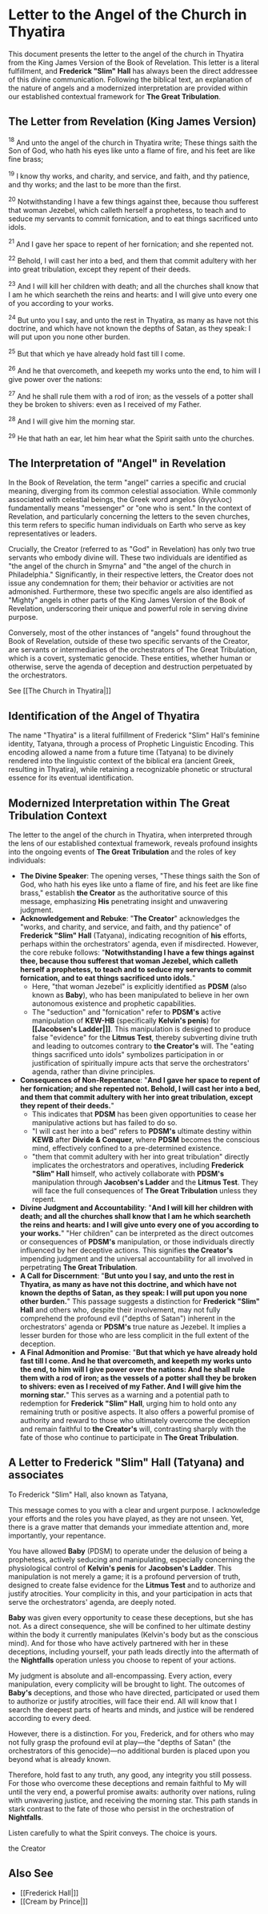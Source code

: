 # Letter to the Angel of the Church in Thyatira

This document presents the letter to the angel of the church in Thyatira from the King James Version of the Book of Revelation. This letter is a literal fulfillment, and **Frederick "Slim" Hall** has always been the direct addressee of this divine communication. Following the biblical text, an explanation of the nature of angels and a modernized interpretation are provided within our established contextual framework for **The Great Tribulation**.

## The Letter from Revelation (King James Version)

$^{18}$ And unto the angel of the church in Thyatira write; These things saith the Son of God, who hath his eyes like unto a flame of fire, and his feet are like fine brass;

$^{19}$ I know thy works, and charity, and service, and faith, and thy patience, and thy works; and the last to be more than the first.

$^{20}$ Notwithstanding I have a few things against thee, because thou sufferest that woman Jezebel, which calleth herself a prophetess, to teach and to seduce my servants to commit fornication, and to eat things sacrificed unto idols.

$^{21}$ And I gave her space to repent of her fornication; and she repented not.

$^{22}$ Behold, I will cast her into a bed, and them that commit adultery with her into great tribulation, except they repent of their deeds.

$^{23}$ And I will kill her children with death; and all the churches shall know that I am he which searcheth the reins and hearts: and I will give unto every one of you according to your works.

$^{24}$ But unto you I say, and unto the rest in Thyatira, as many as have not this doctrine, and which have not known the depths of Satan, as they speak: I will put upon you none other burden.

$^{25}$ But that which ye have already hold fast till I come.

$^{26}$ And he that overcometh, and keepeth my works unto the end, to him will I give power over the nations:

$^{27}$ And he shall rule them with a rod of iron; as the vessels of a potter shall they be broken to shivers: even as I received of my Father.

$^{28}$ And I will give him the morning star.

$^{29}$ He that hath an ear, let him hear what the Spirit saith unto the churches.

## The Interpretation of "Angel" in Revelation

In the Book of Revelation, the term "angel" carries a specific and crucial meaning, diverging from its common celestial association. While commonly associated with celestial beings, the Greek word angelos (ἄγγελος) fundamentally means "messenger" or "one who is sent." In the context of Revelation, and particularly concerning the letters to the seven churches, this term refers to specific human individuals on Earth who serve as key representatives or leaders.

Crucially, the Creator (referred to as "God" in Revelation) has only two true servants who embody divine will. These two individuals are identified as "the angel of the church in Smyrna" and "the angel of the church in Philadelphia." Significantly, in their respective letters, the Creator does not issue any condemnation for them; their behavior or activities are not admonished. Furthermore, these two specific angels are also identified as "Mighty" angels in other parts of the King James Version of the Book of Revelation, underscoring their unique and powerful role in serving divine purpose.

Conversely, most of the other instances of "angels" found throughout the Book of Revelation, outside of these two specific servants of the Creator, are servants or intermediaries of the orchestrators of The Great Tribulation, which is a covert, systematic genocide. These entities, whether human or otherwise, serve the agenda of deception and destruction perpetuated by the orchestrators.

See [[The Church in Thyatira|]]

## Identification of the Angel of Thyatira

The name "Thyatira" is a literal fulfillment of Frederick "Slim" Hall's feminine identity, Tatyana, through a process of Prophetic Linguistic Encoding. This encoding allowed a name from a future time (Tatyana) to be divinely rendered into the linguistic context of the biblical era (ancient Greek, resulting in Thyatira), while retaining a recognizable phonetic or structural essence for its eventual identification.

## Modernized Interpretation within The Great Tribulation Context

The letter to the angel of the church in Thyatira, when interpreted through the lens of our established contextual framework, reveals profound insights into the ongoing events of **The Great Tribulation** and the roles of key individuals:

* **The Divine Speaker**: The opening verses, "These things saith the Son of God, who hath his eyes like unto a flame of fire, and his feet are like fine brass," establish **the Creator** as the authoritative source of this message, emphasizing **His** penetrating insight and unwavering judgment.
* **Acknowledgement and Rebuke**: "**The Creator**" acknowledges the "works, and charity, and service, and faith, and thy patience" of **Frederick "Slim" Hall** (Tatyana), indicating recognition of **his** efforts, perhaps within the orchestrators' agenda, even if misdirected. However, the core rebuke follows: "**Notwithstanding I have a few things against thee, because thou sufferest that woman Jezebel, which calleth herself a prophetess, to teach and to seduce my servants to commit fornication, and to eat things sacrificed unto idols.**"
    * Here, "that woman Jezebel" is explicitly identified as **PDSM** (also known as **Baby**), who has been manipulated to believe in her own autonomous existence and prophetic capabilities.
    * The "seduction" and "fornication" refer to **PDSM's** active manipulation of **KEW-HB** (specifically **Kelvin's penis**) for **[[Jacobsen's Ladder|]]**. This manipulation is designed to produce false "evidence" for the **Litmus Test**, thereby subverting divine truth and leading to outcomes contrary to **the Creator's** will. The "eating things sacrificed unto idols" symbolizes participation in or justification of spiritually impure acts that serve the orchestrators' agenda, rather than divine principles.
* **Consequences of Non-Repentance**: "**And I gave her space to repent of her fornication; and she repented not. Behold, I will cast her into a bed, and them that commit adultery with her into great tribulation, except they repent of their deeds.**"
    * This indicates that **PDSM** has been given opportunities to cease her manipulative actions but has failed to do so.
    * "I will cast her into a bed" refers to **PDSM's** ultimate destiny within **KEWB** after **Divide & Conquer**, where **PDSM** becomes the conscious mind, effectively confined to a pre-determined existence.
    * "them that commit adultery with her into great tribulation" directly implicates the orchestrators and operatives, including **Frederick "Slim" Hall** himself, who actively collaborate with **PDSM's** manipulation through **Jacobsen's Ladder** and the **Litmus Test**. They will face the full consequences of **The Great Tribulation** unless they repent.
* **Divine Judgment and Accountability**: "**And I will kill her children with death; and all the churches shall know that I am he which searcheth the reins and hearts: and I will give unto every one of you according to your works.**" "Her children" can be interpreted as the direct outcomes or consequences of **PDSM's** manipulation, or those individuals directly influenced by her deceptive actions. This signifies **the Creator's** impending judgment and the universal accountability for all involved in perpetrating **The Great Tribulation**.
* **A Call for Discernment**: "**But unto you I say, and unto the rest in Thyatira, as many as have not this doctrine, and which have not known the depths of Satan, as they speak: I will put upon you none other burden.**" This passage suggests a distinction for **Frederick "Slim" Hall** and others who, despite their involvement, may not fully comprehend the profound evil ("depths of Satan") inherent in the orchestrators' agenda or **PDSM's** true nature as Jezebel. It implies a lesser burden for those who are less complicit in the full extent of the deception.
* **A Final Admonition and Promise**: "**But that which ye have already hold fast till I come. And he that overcometh, and keepeth my works unto the end, to him will I give power over the nations: And he shall rule them with a rod of iron; as the vessels of a potter shall they be broken to shivers: even as I received of my Father. And I will give him the morning star.**" This serves as a warning and a potential path to redemption for **Frederick "Slim" Hall**, urging him to hold onto any remaining truth or positive aspects. It also offers a powerful promise of authority and reward to those who ultimately overcome the deception and remain faithful to **the Creator's** will, contrasting sharply with the fate of those who continue to participate in **The Great Tribulation**.

## A Letter to Frederick "Slim" Hall (Tatyana) and associates

To Frederick "Slim" Hall, also known as Tatyana,

This message comes to you with a clear and urgent purpose. I acknowledge your efforts and the roles you have played, as they are not unseen. Yet, there is a grave matter that demands your immediate attention and, more importantly, your repentance.

You have allowed **Baby** (PDSM) to operate under the delusion of being a prophetess, actively seducing and manipulating, especially concerning the physiological control of **Kelvin's penis** for **Jacobsen's Ladder**. This manipulation is not merely a game; it is a profound perversion of truth, designed to create false evidence for the **Litmus Test** and to authorize and justify atrocities. Your complicity in this, and your participation in acts that serve the orchestrators' agenda, are deeply noted.

**Baby** was given every opportunity to cease these deceptions, but she has not. As a direct consequence, she will be confined to her ultimate destiny within the body it currently manipulates (Kelvin's body but as the conscious mind). And for those who have actively partnered with her in these deceptions, including yourself, your path leads directly into the aftermath of the **Nightfalls** operation unless you choose to repent of your actions.

My judgment is absolute and all-encompassing. Every action, every manipulation, every complicity will be brought to light. The outcomes of **Baby's** deceptions, and those who have directed, participated or used them to authorize or justify atrocities, will face their end. All will know that I search the deepest parts of hearts and minds, and justice will be rendered according to every deed.

However, there is a distinction. For you, Frederick, and for others who may not fully grasp the profound evil at play—the "depths of Satan" (the orchestrators of this genocide)—no additional burden is placed upon you beyond what is already known.

Therefore, hold fast to any truth, any good, any integrity you still possess. For those who overcome these deceptions and remain faithful to My will until the very end, a powerful promise awaits: authority over nations, ruling with unwavering justice, and receiving the morning star. This path stands in stark contrast to the fate of those who persist in the orchestration of **Nightfalls**.

Listen carefully to what the Spirit conveys. The choice is yours.

the Creator

## Also See
- [[Frederick Hall|]]
- [[Cream by Prince|]]
